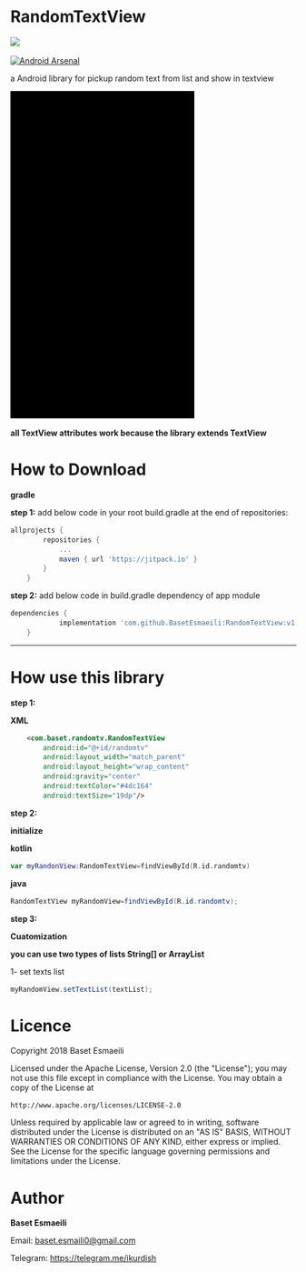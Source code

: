 # RandomTextView
[![](https://jitpack.io/v/BasetEsmaeili/RandomTextView.svg)](https://jitpack.io/#BasetEsmaeili/RandomTextView)

[![Android Arsenal]( https://img.shields.io/badge/Android%20Arsenal-RandomTextView-green.svg?style=flat )]( https://android-arsenal.com/details/1/7262 )



a Android library for pickup random text from list and show in textview

![](images/screen.gif)

**all TextView attributes work because the library extends TextView**

# How to Download
**gradle**

**step 1:**
add below code in your root build.gradle at the end of repositories:

```gradle
allprojects {
		repositories {
			...
			maven { url 'https://jitpack.io' }
		}
	}
```

**step 2:**
add below code in build.gradle dependency of app module
```gradle
dependencies {
	        implementation 'com.github.BasetEsmaeili:RandomTextView:v1.0'
	}

```
***
# How use this library

**step 1:**

**XML**
```xml
    <com.baset.randomtv.RandomTextView
        android:id="@+id/randomtv"
        android:layout_width="match_parent"
        android:layout_height="wrap_content"
        android:gravity="center"
        android:textColor="#4dc164"
        android:textSize="19dp"/>
```
**step 2:**

**initialize**

**kotlin**
```kotlin
var myRandonView:RandomTextView=findViewById(R.id.randomtv)
```
**java**
```java
RandomTextView myRandomView=findViewById(R.id.randomtv);
```
**step 3:**

**Cuatomization**

**you can use two types of lists String[] or ArrayList<String>**

1- set texts list
```java
myRandomView.setTextList(textList);
```


# Licence
Copyright 2018 Baset Esmaeili

Licensed under the Apache License, Version 2.0 (the "License"); you may not use this file except in compliance with the License. You may obtain a copy of the License at
```text
http://www.apache.org/licenses/LICENSE-2.0
```
Unless required by applicable law or agreed to in writing, software distributed under the License is distributed on an "AS IS" BASIS, WITHOUT WARRANTIES OR CONDITIONS OF ANY KIND, either express or implied. See the License for the specific language governing permissions and limitations under the License.

# Author

**Baset Esmaeili**

Email: baset.esmaili0@gmail.com

Telegram: https://telegram.me/ikurdish
